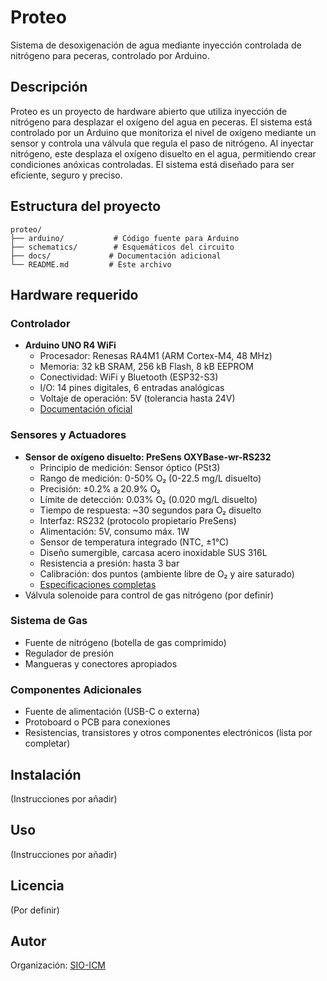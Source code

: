 # Proteo

Sistema de desoxigenación de agua mediante inyección controlada de nitrógeno para peceras, controlado por Arduino.

## Descripción

Proteo es un proyecto de hardware abierto que utiliza inyección de nitrógeno para desplazar el oxígeno del agua en peceras. El sistema está controlado por un Arduino que monitoriza el nivel de oxígeno mediante un sensor y controla una válvula que regula el paso de nitrógeno. Al inyectar nitrógeno, este desplaza el oxígeno disuelto en el agua, permitiendo crear condiciones anóxicas controladas. El sistema está diseñado para ser eficiente, seguro y preciso.

## Estructura del proyecto

```
proteo/
├── arduino/           # Código fuente para Arduino
├── schematics/        # Esquemáticos del circuito
├── docs/             # Documentación adicional
└── README.md         # Este archivo
```

## Hardware requerido

### Controlador
- **Arduino UNO R4 WiFi**
  - Procesador: Renesas RA4M1 (ARM Cortex-M4, 48 MHz)
  - Memoria: 32 kB SRAM, 256 kB Flash, 8 kB EEPROM
  - Conectividad: WiFi y Bluetooth (ESP32-S3)
  - I/O: 14 pines digitales, 6 entradas analógicas
  - Voltaje de operación: 5V (tolerancia hasta 24V)
  - [Documentación oficial](https://docs.arduino.cc/hardware/uno-r4-wifi/)

### Sensores y Actuadores
- **Sensor de oxígeno disuelto: PreSens OXYBase-wr-RS232**
  - Principio de medición: Sensor óptico (PSt3)
  - Rango de medición: 0-50% O₂ (0-22.5 mg/L disuelto)
  - Precisión: ±0.2% a 20.9% O₂
  - Límite de detección: 0.03% O₂ (0.020 mg/L disuelto)
  - Tiempo de respuesta: ~30 segundos para O₂ disuelto
  - Interfaz: RS232 (protocolo propietario PreSens)
  - Alimentación: 5V, consumo máx. 1W
  - Sensor de temperatura integrado (NTC, ±1°C)
  - Diseño sumergible, carcasa acero inoxidable SUS 316L
  - Resistencia a presión: hasta 3 bar
  - Calibración: dos puntos (ambiente libre de O₂ y aire saturado)
  - [Especificaciones completas](https://www.presens.de/products/detail/oxybase-wr-rs232)
- Válvula solenoide para control de gas nitrógeno (por definir)

### Sistema de Gas
- Fuente de nitrógeno (botella de gas comprimido)
- Regulador de presión
- Mangueras y conectores apropiados

### Componentes Adicionales
- Fuente de alimentación (USB-C o externa)
- Protoboard o PCB para conexiones
- Resistencias, transistores y otros componentes electrónicos (lista por completar)

## Instalación

(Instrucciones por añadir)

## Uso

(Instrucciones por añadir)

## Licencia

(Por definir)

## Autor

Organización: [SIO-ICM](https://github.com/sio-icm)